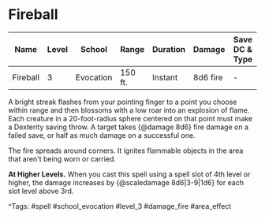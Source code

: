 # Fireball

| Name | Level | School | Range | Duration | Damage | Save DC & Type |
|------|-------|--------|-------|----------|--------|----------------|
| Fireball | 3 | Evocation | 150 ft. | Instant | 8d6 fire | - |

A bright streak flashes from your pointing finger to a point you choose within range and then blossoms with a low roar into an explosion of flame. Each creature in a 20-foot-radius sphere centered on that point must make a Dexterity saving throw. A target takes {@damage 8d6} fire damage on a failed save, or half as much damage on a successful one.

The fire spreads around corners. It ignites flammable objects in the area that aren't being worn or carried.

**At Higher Levels.** When you cast this spell using a spell slot of 4th level or higher, the damage increases by {@scaledamage 8d6|3-9|1d6} for each slot level above 3rd.

^Tags: #spell #school_evocation #level_3 #damage_fire #area_effect